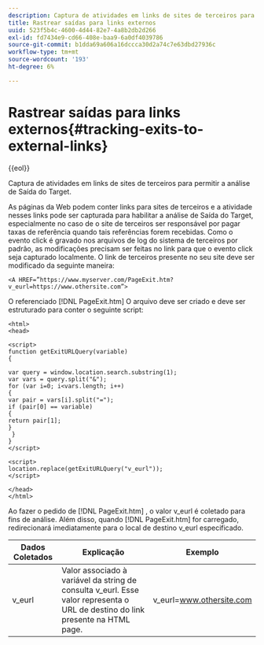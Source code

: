 ```yaml
---
description: Captura de atividades em links de sites de terceiros para permitir a análise de Saída do Target.
title: Rastrear saídas para links externos
uuid: 523f5b4c-4600-4d44-82e7-4a8b2db2d266
exl-id: fd7434e9-cd66-408e-baa9-6a0df4039786
source-git-commit: b1dda69a606a16dccca30d2a74c7e63dbd27936c
workflow-type: tm+mt
source-wordcount: '193'
ht-degree: 6%

---
```


# Rastrear saídas para links externos{#tracking-exits-to-external-links}

{{eol}}

Captura de atividades em links de sites de terceiros para permitir a análise de Saída do Target.

As páginas da Web podem conter links para sites de terceiros e a atividade nesses links pode ser capturada para habilitar a análise de Saída do Target, especialmente no caso de o site de terceiros ser responsável por pagar taxas de referência quando tais referências forem recebidas. Como o evento click é gravado nos arquivos de log do sistema de terceiros por padrão, as modificações precisam ser feitas no link para que o evento click seja capturado localmente. O link de terceiros presente no seu site deve ser modificado da seguinte maneira:

```
<A HREF=”https://www.myserver.com/PageExit.htm?v_eurl=https://www.othersite.com”>
```

O referenciado [!DNL PageExit.htm] O arquivo deve ser criado e deve ser estruturado para conter o seguinte script:

```
<html>
<head>

<script>
function getExitURLQuery(variable)
{

var query = window.location.search.substring(1);
var vars = query.split("&");
for (var i=0; i<vars.length; i++)
{
var pair = vars[i].split("=");
if (pair[0] == variable)
{
return pair[1];
}
 }
}
</script>

<script>
location.replace(getExitURLQuery("v_eurl"));
</script>

</head>
</html>
```

Ao fazer o pedido de [!DNL PageExit.htm] , o valor v_eurl é coletado para fins de análise. Além disso, quando [!DNL PageExit.htm] for carregado, redirecionará imediatamente para o local de destino v_eurl especificado.

| Dados Coletados | Explicação | Exemplo |
|---|---|---|
| v_eurl | Valor associado à variável da string de consulta v_eurl. Esse valor representa o URL de destino do link presente na HTML page. | v_eurl=www.othersite.com |
